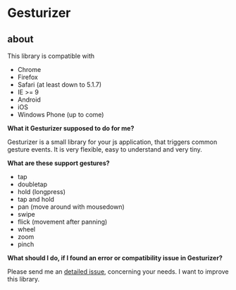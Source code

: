 # Gesturizer

## about

This library is compatible with

- Chrome
- Firefox
- Safari (at least down to 5.1.7)
- IE >= 9
- Android
- iOS
- Windows Phone (up to come)


**What it Gesturizer supposed to do for me?**

Gesturizer is a small library for your js application, that triggers common gesture events. It is very flexible, easy to understand and very tiny.


**What are these support gestures?**

- tap
- doubletap
- hold (longpress)
- tap and hold
- pan (move around with mousedown)
- swipe
- flick (movement after panning)
- wheel
- zoom
- pinch


**What should I do, if I found an error or compatibility issue in Gesturizer?**

Please send me an [detailed issue](https://github.com/dazlious/gesturizer/issues), concerning your needs. I want to improve this library.
